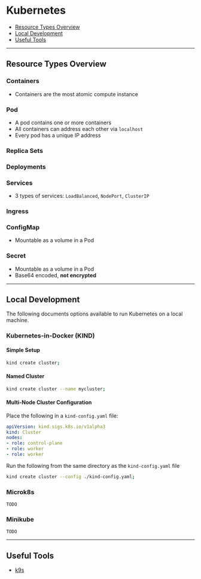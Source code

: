 # Kubernetes

- [Resource Types Overview](#resource-types-overview)
- [Local Development](#local-development)
- [Useful Tools](#useful-tools)

- - -

## Resource Types Overview

### Containers

- Containers are the most atomic compute instance

### Pod

- A pod contains one or more containers
- All containers can address each other via `localhost`
- Every pod has a unique IP address

### Replica Sets

### Deployments

### Services

- 3 types of services: `LoadBalanced`, `NodePort`, `ClusterIP`

### Ingress

### ConfigMap

- Mountable as a volume in a Pod

### Secret

- Mountable as a volume in a Pod
- Base64 encoded, **not encrypted**

- - -

## Local Development

The following documents options available to run Kubernetes on a local machine.

### Kubernetes-in-Docker (KIND)

#### Simple Setup

```sh
kind create cluster;
```

#### Named Cluster

```sh
kind create cluster --name mycluster;
```

#### Multi-Node Cluster Configuration

Place the following in a `kind-config.yaml` file:

```yaml
apiVersion: kind.sigs.k8s.io/v1alpha3
kind: Cluster
nodes:
- role: control-plane
- role: worker
- role: worker
```

Run the following from the same directory as the `kind-config.yaml` file

```sh
kind create cluster --config ./kind-config.yaml;
```

### Microk8s

`TODO`

### Minikube

`TODO`

- - -

## Useful Tools

- [k9s](https://github.com/derailed/k9s)
